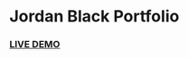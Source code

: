 # Jordan Black Portfolio



### <a href="https://fervent-torvalds-de19af.netlify.app/">LIVE DEMO</a>

